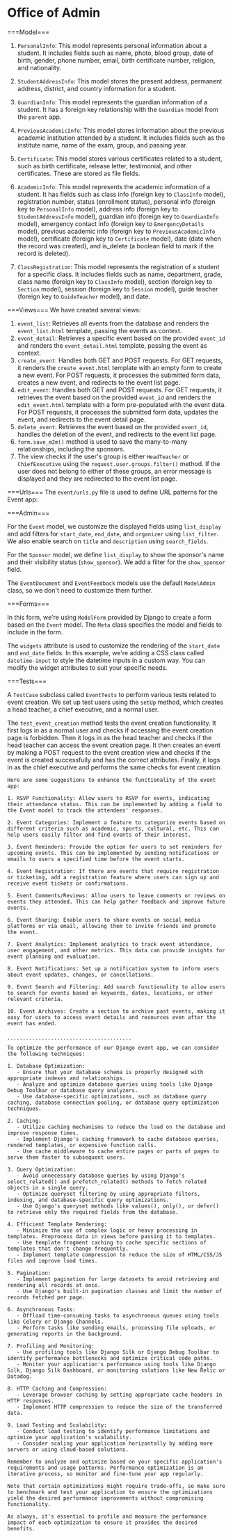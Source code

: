 # Office of Admin

===Model===
1. `PersonalInfo`: This model represents personal information about a student. It includes fields such as name, photo, blood group, date of birth, gender, phone number, email, birth certificate number, religion, and nationality.

2. `StudentAddressInfo`: This model stores the present address, permanent address, district, and country information for a student.

3. `GuardianInfo`: This model represents the guardian information of a student. It has a foreign key relationship with the `Guardian` model from the `parent` app.

4. `PreviousAcademicInfo`: This model stores information about the previous academic institution attended by a student. It includes fields such as the institute name, name of the exam, group, and passing year.

5. `Certificate`: This model stores various certificates related to a student, such as birth certificate, release letter, testimonial, and other certificates. These are stored as file fields.

6. `AcademicInfo`: This model represents the academic information of a student. It has fields such as class info (foreign key to `ClassInfo` model), registration number, status (enrollment status), personal info (foreign key to `PersonalInfo` model), address info (foreign key to `StudentAddressInfo` model), guardian info (foreign key to `GuardianInfo` model), emergency contact info (foreign key to `EmergencyDetails` model), previous academic info (foreign key to `PreviousAcademicInfo` model), certificate (foreign key to `Certificate` model), date (date when the record was created), and is_delete (a boolean field to mark if the record is deleted).

7. `ClassRegistration`: This model represents the registration of a student for a specific class. It includes fields such as name, department, grade, class name (foreign key to `ClassInfo` model), section (foreign key to `Section` model), session (foreign key to `Session` model), guide teacher (foreign key to `GuideTeacher` model), and date.



===Views===
We have created several views:

1. `event_list`: Retrieves all events from the database and renders the `event_list.html` template, passing the events as context.
2. `event_detail`: Retrieves a specific event based on the provided `event_id` and renders the `event_detail.html` template, passing the event as context.
3. `create_event`: Handles both GET and POST requests. For GET requests, it renders the `create_event.html` template with an empty form to create a new event. For POST requests, it processes the submitted form data, creates a new event, and redirects to the event list page.
4. `edit_event`: Handles both GET and POST requests. For GET requests, it retrieves the event based on the provided `event_id` and renders the `edit_event.html` template with a form pre-populated with the event data. For POST requests, it processes the submitted form data, updates the event, and redirects to the event detail page.
5. `delete_event`: Retrieves the event based on the provided `event_id`, handles the deletion of the event, and redirects to the event list page.
6. `form.save_m2m()` method is used to save the many-to-many relationships, including the sponsors.
7.  The view checks if the user's group is either `HeadTeacher` or `ChiefExecutive` using the `request.user.groups.filter()` method. If the user does not belong to either of these groups, an error message is displayed and they are redirected to the event list page.


===Urls===
The `event/urls.py` file is used to define URL patterns for the Event app:

===Admin===

For the `Event` model, we customize the displayed fields using `list_display` and add filters for `start_date`, `end_date`, and `organizer` using `list_filter`. We also enable search on `title` and `description` using `search_fields`.

For the `Sponsor` model, we define `list_display` to show the sponsor's name and their visibility status (`show_sponsor`). We add a filter for the `show_sponsor` field.

The `EventDocument` and `EventFeedback` models use the default `ModelAdmin` class, so we don't need to customize them further.


===Forms===

In this form, we're using `ModelForm` provided by Django to create a form based on the `Event` model. The `Meta` class specifies the model and fields to include in the form.

The `widgets` attribute is used to customize the rendering of the `start_date` and `end_date` fields. In this example, we're adding a CSS class called `datetime-input` to style the datetime inputs in a custom way. You can modify the widget attributes to suit your specific needs.


===Tests===

A `TestCase` subclass called `EventTests` to perform various tests related to event creation. We set up test users using the `setUp` method, which creates a head teacher, a chief executive, and a normal user.

The `test_event_creation` method tests the event creation functionality. It first logs in as a normal user and checks if accessing the event creation page is forbidden. Then it logs in as the head teacher and checks if the head teacher can access the event creation page. It then creates an event by making a POST request to the event creation view and checks if the event is created successfully and has the correct attributes. Finally, it logs in as the chief executive and performs the same checks for event creation.


```````````````````````````````````````````
Here are some suggestions to enhance the functionality of the event app:

1. RSVP Functionality: Allow users to RSVP for events, indicating their attendance status. This can be implemented by adding a field to the Event model to track the attendees' responses.

2. Event Categories: Implement a feature to categorize events based on different criteria such as academic, sports, cultural, etc. This can help users easily filter and find events of their interest.

3. Event Reminders: Provide the option for users to set reminders for upcoming events. This can be implemented by sending notifications or emails to users a specified time before the event starts.

4. Event Registration: If there are events that require registration or ticketing, add a registration feature where users can sign up and receive event tickets or confirmations.

5. Event Comments/Reviews: Allow users to leave comments or reviews on events they attended. This can help gather feedback and improve future events.

6. Event Sharing: Enable users to share events on social media platforms or via email, allowing them to invite friends and promote the event.

7. Event Analytics: Implement analytics to track event attendance, user engagement, and other metrics. This data can provide insights for event planning and evaluation.

8. Event Notifications: Set up a notification system to inform users about event updates, changes, or cancellations.

9. Event Search and Filtering: Add search functionality to allow users to search for events based on keywords, dates, locations, or other relevant criteria.

10. Event Archives: Create a section to archive past events, making it easy for users to access event details and resources even after the event has ended.


````````````````````````````````````````
To optimize the performance of our Django event app, we can consider the following techniques:

1. Database Optimization:
   - Ensure that your database schema is properly designed with appropriate indexes and relationships.
   - Analyze and optimize database queries using tools like Django Debug Toolbar or database query analyzers.
   - Use database-specific optimizations, such as database query caching, database connection pooling, or database query optimization techniques.

2. Caching:
   - Utilize caching mechanisms to reduce the load on the database and improve response times.
   - Implement Django's caching framework to cache database queries, rendered templates, or expensive function calls.
   - Use cache middleware to cache entire pages or parts of pages to serve them faster to subsequent users.

3. Query Optimization:
   - Avoid unnecessary database queries by using Django's select_related() and prefetch_related() methods to fetch related objects in a single query.
   - Optimize queryset filtering by using appropriate filters, indexing, and database-specific query optimizations.
   - Use Django's queryset methods like values(), only(), or defer() to retrieve only the required fields from the database.

4. Efficient Template Rendering:
   - Minimize the use of complex logic or heavy processing in templates. Preprocess data in views before passing it to templates.
   - Use template fragment caching to cache specific sections of templates that don't change frequently.
   - Implement template compression to reduce the size of HTML/CSS/JS files and improve load times.

5. Pagination:
   - Implement pagination for large datasets to avoid retrieving and rendering all records at once.
   - Use Django's built-in pagination classes and limit the number of records fetched per page.

6. Asynchronous Tasks:
   - Offload time-consuming tasks to asynchronous queues using tools like Celery or Django Channels.
   - Perform tasks like sending emails, processing file uploads, or generating reports in the background.

7. Profiling and Monitoring:
   - Use profiling tools like Django Silk or Django Debug Toolbar to identify performance bottlenecks and optimize critical code paths.
   - Monitor your application's performance using tools like Django Silk, Django Silk Dashboard, or monitoring solutions like New Relic or Datadog.

8. HTTP Caching and Compression:
   - Leverage browser caching by setting appropriate cache headers in HTTP responses.
   - Implement HTTP compression to reduce the size of the transferred data.

9. Load Testing and Scalability:
   - Conduct load testing to identify performance limitations and optimize your application's scalability.
   - Consider scaling your application horizontally by adding more servers or using cloud-based solutions.

Remember to analyze and optimize based on your specific application's requirements and usage patterns. Performance optimization is an iterative process, so monitor and fine-tune your app regularly.

Note that certain optimizations might require trade-offs, so make sure to benchmark and test your application to ensure the optimizations yield the desired performance improvements without compromising functionality.

As always, it's essential to profile and measure the performance impact of each optimization to ensure it provides the desired benefits.
